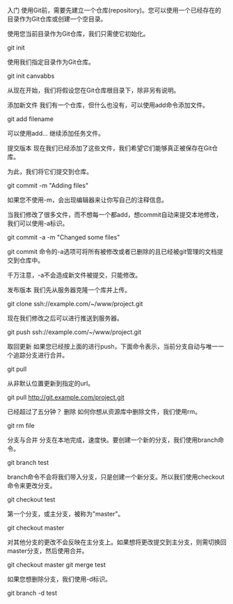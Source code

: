 入门
使用Git前，需要先建立一个仓库(repository)。您可以使用一个已经存在的目录作为Git仓库或创建一个空目录。

使用您当前目录作为Git仓库，我们只需使它初始化。

git init

使用我们指定目录作为Git仓库。

git init canvabbs

从现在开始，我们将假设您在Git仓库根目录下，除非另有说明。

添加新文件
我们有一个仓库，但什么也没有，可以使用add命令添加文件。

git add filename

可以使用add... 继续添加任务文件。

提交版本
现在我们已经添加了这些文件，我们希望它们能够真正被保存在Git仓库。

为此，我们将它们提交到仓库。

git commit -m "Adding files"

如果您不使用-m，会出现编辑器来让你写自己的注释信息。

当我们修改了很多文件，而不想每一个都add，想commit自动来提交本地修改，我们可以使用-a标识。

git commit -a -m "Changed some files"

git commit 命令的-a选项可将所有被修改或者已删除的且已经被git管理的文档提交到仓库中。

千万注意，-a不会造成新文件被提交，只能修改。

发布版本
我们先从服务器克隆一个库并上传。

git clone ssh://example.com/~/www/project.git

现在我们修改之后可以进行推送到服务器。

git push ssh://example.com/~/www/project.git

取回更新
如果您已经按上面的进行push，下面命令表示，当前分支自动与唯一一个追踪分支进行合并。

git pull

从非默认位置更新到指定的url。

git pull http://git.example.com/project.git

已经超过了五分钟？
删除
如何你想从资源库中删除文件，我们使用rm。

git rm file

分支与合并
分支在本地完成，速度快。要创建一个新的分支，我们使用branch命令。

git branch test

branch命令不会将我们带入分支，只是创建一个新分支。所以我们使用checkout命令来更改分支。

git checkout test

第一个分支，或主分支，被称为"master"。

git checkout master

对其他分支的更改不会反映在主分支上。如果想将更改提交到主分支，则需切换回master分支，然后使用合并。

git checkout master
git merge test

如果您想删除分支，我们使用-d标识。

git branch -d test